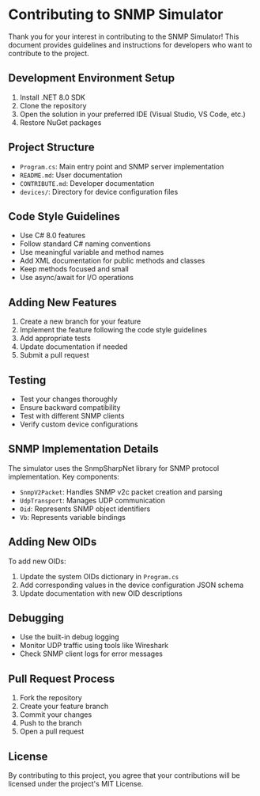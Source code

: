 # Contributing to SNMP Simulator

Thank you for your interest in contributing to the SNMP Simulator! This document provides guidelines and instructions for developers who want to contribute to the project.

## Development Environment Setup

1. Install .NET 8.0 SDK
2. Clone the repository
3. Open the solution in your preferred IDE (Visual Studio, VS Code, etc.)
4. Restore NuGet packages

## Project Structure

- `Program.cs`: Main entry point and SNMP server implementation
- `README.md`: User documentation
- `CONTRIBUTE.md`: Developer documentation
- `devices/`: Directory for device configuration files

## Code Style Guidelines

- Use C# 8.0 features
- Follow standard C# naming conventions
- Use meaningful variable and method names
- Add XML documentation for public methods and classes
- Keep methods focused and small
- Use async/await for I/O operations

## Adding New Features

1. Create a new branch for your feature
2. Implement the feature following the code style guidelines
3. Add appropriate tests
4. Update documentation if needed
5. Submit a pull request

## Testing

- Test your changes thoroughly
- Ensure backward compatibility
- Test with different SNMP clients
- Verify custom device configurations

## SNMP Implementation Details

The simulator uses the SnmpSharpNet library for SNMP protocol implementation. Key components:

- `SnmpV2Packet`: Handles SNMP v2c packet creation and parsing
- `UdpTransport`: Manages UDP communication
- `Oid`: Represents SNMP object identifiers
- `Vb`: Represents variable bindings

## Adding New OIDs

To add new OIDs:

1. Update the system OIDs dictionary in `Program.cs`
2. Add corresponding values in the device configuration JSON schema
3. Update documentation with new OID descriptions

## Debugging

- Use the built-in debug logging
- Monitor UDP traffic using tools like Wireshark
- Check SNMP client logs for error messages

## Pull Request Process

1. Fork the repository
2. Create your feature branch
3. Commit your changes
4. Push to the branch
5. Open a pull request

## License

By contributing to this project, you agree that your contributions will be licensed under the project's MIT License. 